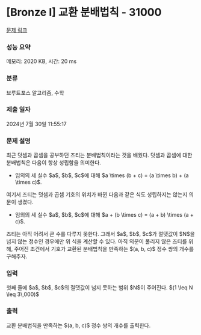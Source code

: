 # [Bronze I] 교환 분배법칙 - 31000 

[문제 링크](https://www.acmicpc.net/problem/31000) 

### 성능 요약

메모리: 2020 KB, 시간: 20 ms

### 분류

브루트포스 알고리즘, 수학

### 제출 일자

2024년 7월 30일 11:55:17

### 문제 설명

<p>최근 덧셈과 곱셈을 공부하던 즈티는 분배법칙이라는 것을 배웠다. 덧셈과 곱셈에 대한 분배법칙은 다음이 항상 성립함을 의미한다.</p>

<ul>
	<li>임의의 세 실수 $a$, $b$, $c$에 대해 $a \times (b + c) = (a \times b) + (a \times c)$.</li>
</ul>

<p>여기서 즈티는 덧셈과 곱셈 기호의 위치가 바뀐 다음과 같은 식도 성립하지는 않는지 의문이 생겼다.</p>

<ul>
	<li>임의의 세 실수 $a$, $b$, $c$에 대해 $a + (b \times c) = (a + b) \times (a + c)$.</li>
</ul>

<p>즈티는 아직 어려서 큰 수를 다루지 못한다. 그래서 $a$, $b$, $c$가 절댓값이 $N$을 넘지 않는 정수인 경우에만 위 식을 계산할 수 있다. 아직 의문이 풀리지 않은 즈티를 위해, 주어진 조건에서 기호가 교환된 분배법칙을 만족하는 $(a, b, c)$ 정수 쌍의 개수를 구해주자.</p>

### 입력 

 <p>첫째 줄에 $a$, $b$, $c$의 절댓값이 넘지 못하는 범위 $N$이 주어진다. $(1 \leq N \leq 3\,000)$</p>

### 출력 

 <p>교환 분배법칙을 만족하는 $(a, b, c)$ 정수 쌍의 개수를 출력한다.</p>

